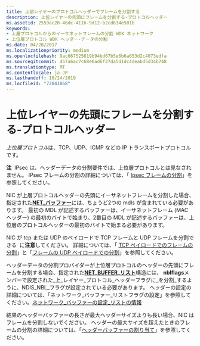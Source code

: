 ```yaml
---
title: 上部レイヤーのプロトコルヘッダーでフレームを分割する
description: 上位レイヤーの先頭にフレームを分割する-プロトコルヘッダー
ms.assetid: 2559ac20-46dc-4116-9d12-b2cd634e501b
keywords:
- 上層プロトコルからのイーサネットフレームの分割 WDK ネットワーク
- 上位層プロトコル WDK ヘッダー-データの分割
ms.date: 04/20/2017
ms.localizationpriority: medium
ms.openlocfilehash: 9ac667525619b94bd67b5e6b6a653d2c4073edfa
ms.sourcegitcommit: 4b7a6ac7c68e6ad6f27da5d1dc4deabd5d34b748
ms.translationtype: MT
ms.contentlocale: ja-JP
ms.lasthandoff: 10/24/2019
ms.locfileid: "72841868"
---
```

# <a name="splitting-frames-at-the-beginning-of-the-upper-layer-protocol-headers"></a>上位レイヤーの先頭にフレームを分割する-プロトコルヘッダー





*上位層プロトコル*は、TCP、UDP、ICMP などの IP トランスポートプロトコルです。

**注**  IPsec は、ヘッダーデータの分割要件では、上位層プロトコルとは見なされません。 IPsec フレームの分割の詳細については、「 [Ipsec フレームの分割](splitting-ipsec-frames.md)」を参照してください。

 

NIC が上層プロトコルヘッダーの先頭にイーサネットフレームを分割した場合、指定された[**NET\_バッファー**](https://docs.microsoft.com/windows-hardware/drivers/ddi/ndis/ns-ndis-_net_buffer)には、ちょうど2つの mdls が含まれている必要があります。 最初の MDL が記述するバッファーは、イーサネットフレーム (MAC ヘッダー) の最初のバイトで始まり、2番目の MDL が記述するバッファーは、上位層のプロトコルヘッダーの最初のバイトで始まる必要があります。

NIC が tcp または UDP のペイロードで TCP フレームと UDP フレームを分割できる  に**注意**してください。 詳細については、「 [TCP ペイロードでのフレームの分割](splitting-frames-at-the-tcp-payload.md)」と「[フレームの UDP ペイロードでの分割](splitting-frames-at-the-udp-payload.md)」を参照してください。

 

ヘッダーデータの分割プロバイダーが上位層プロトコルのヘッダーの先頭にフレームを分割する場合、指定された[**NET\_BUFFER\_リスト**](https://docs.microsoft.com/windows-hardware/drivers/ddi/ndis/ns-ndis-_net_buffer_list)構造には、 **nblflags**メンバーで設定された\_上\_レイヤー\_プロトコル\_ヘッダーフラグに\_を分割\_するように、NDIS\_NBL\_フラグが設定されている必要があります。 ヘッダーの設定の詳細については、「ネットワーク\_バッファー\_リストフラグの設定」を参照してください。[ネットワーク\_バッファーの設定\_リストの情報](setting-net-buffer-list-information.md)

結果のヘッダーバッファーの長さが最大ヘッダーサイズよりも長い場合、NIC はフレームを分割しないでください。 ヘッダーの最大サイズを超えたときのフレームの分割の詳細については、「[ヘッダーバッファーの割り当て](allocating-the-header-buffer.md)」を参照してください。

 

 





